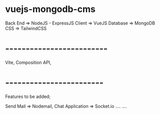 # vuejs-mongodb-cms

Back End => NodeJS - ExpressJS
Client => VueJS
Database => MongoDB
CSS => TailwindCSS
# -------------------------
Vite,
Composition API,
# ------------------------

Features to be added;

Send Mail => Nodemail,
Chat Application => Socket.io
....
....
